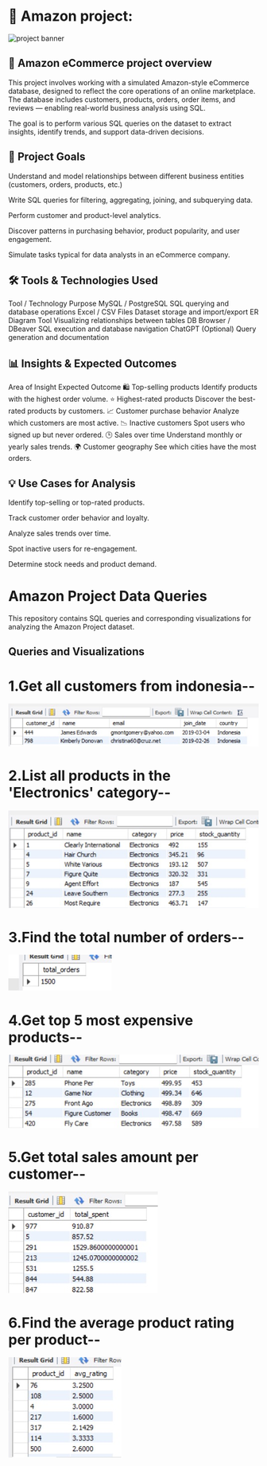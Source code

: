 # 🛒 Amazon project:
![project banner](https://static.vecteezy.com/system/resources/previews/010/916/011/original/online-shopping-concept-design-or-3d-online-shopping-or-shopping-promotional-design-free-png.png)


## 🛒 Amazon eCommerce project overview
This project involves working with a simulated Amazon-style eCommerce database, designed to reflect the core operations of an online marketplace. The database includes customers, products, orders, order items, and reviews — enabling real-world business analysis using SQL.

The goal is to perform various SQL queries on the dataset to extract insights, identify trends, and support data-driven decisions.

## 🎯 Project Goals
Understand and model relationships between different business entities (customers, orders, products, etc.)

Write SQL queries for filtering, aggregating, joining, and subquerying data.

Perform customer and product-level analytics.

Discover patterns in purchasing behavior, product popularity, and user engagement.

Simulate tasks typical for data analysts in an eCommerce company.

## 🛠️ Tools & Technologies Used
Tool / Technology	Purpose
MySQL / PostgreSQL	SQL querying and database operations
Excel / CSV Files	Dataset storage and import/export
ER Diagram Tool	Visualizing relationships between tables
DB Browser / DBeaver	SQL execution and database navigation
ChatGPT (Optional)	Query generation and documentation

## 📊 Insights & Expected Outcomes
Area of Insight	Expected Outcome
🛍️ Top-selling products	Identify products with the highest order volume.
⭐ Highest-rated products	Discover the best-rated products by customers.
📈 Customer purchase behavior	Analyze which customers are most active.
📉 Inactive customers	Spot users who signed up but never ordered.
🕒 Sales over time	Understand monthly or yearly sales trends.
🌍 Customer geography	See which cities have the most orders.

## 💡 Use Cases for Analysis
Identify top-selling or top-rated products.

Track customer order behavior and loyalty.

Analyze sales trends over time.

Spot inactive users for re-engagement.

Determine stock needs and product demand.

# Amazon Project Data Queries

This repository contains SQL queries and corresponding visualizations for analyzing the Amazon Project dataset.

## Queries and Visualizations

# 1.Get all customers from indonesia--
![indonesia](https://github.com/sudarshanjadhav2005/Amazon_project/blob/main/code_output/1.jpg)
# 2.List all products in the 'Electronics' category--
![Electronic](https://github.com/sudarshanjadhav2005/Amazon_project/blob/main/code_output/2.jpg)
# 3.Find the total number of orders--
![total_order](https://github.com/sudarshanjadhav2005/Amazon_project/blob/main/code_output/3.jpg)
# 4.Get top 5 most expensive products--
![expensive_product](https://github.com/sudarshanjadhav2005/Amazon_project/blob/main/code_output/4.jpg)
# 5.Get total sales amount per customer--
![total_sale](https://github.com/sudarshanjadhav2005/Amazon_project/blob/main/code_output/5.jpg)
# 6.Find the average product rating per product--
![average_product](https://github.com/sudarshanjadhav2005/Amazon_project/blob/main/code_output/6.jpg)

